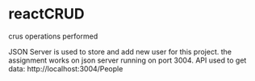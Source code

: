 # reactCRUD
crus operations performed

JSON Server is used to store and add new user for this project.
the assignment works on json server running on port 3004.
API used to get data: http://localhost:3004/People
